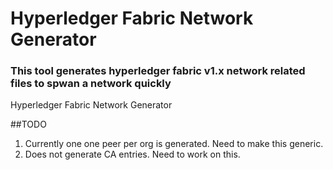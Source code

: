 # Hyperledger Fabric Network Generator
### This tool generates hyperledger fabric v1.x network related files to spwan a network quickly
Hyperledger Fabric Network Generator

##TODO
1. Currently one one peer per org is generated. Need to make this generic. 
2. Does not generate CA entries. Need to work on this.  
